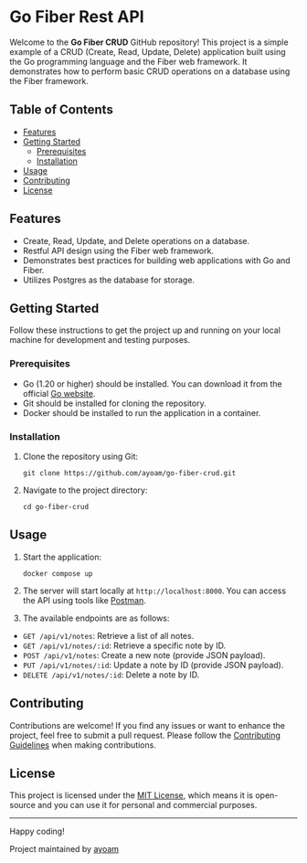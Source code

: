 # Go Fiber Rest API


Welcome to the **Go Fiber CRUD** GitHub repository! This project is a simple example of a CRUD (Create, Read, Update, Delete) application built using the Go programming language and the Fiber web framework. It demonstrates how to perform basic CRUD operations on a database using the Fiber framework.

## Table of Contents

- [Features](#features)
- [Getting Started](#getting-started)
    - [Prerequisites](#prerequisites)
    - [Installation](#installation)
- [Usage](#usage)
- [Contributing](#contributing)
- [License](#license)

## Features

- Create, Read, Update, and Delete operations on a database.
- Restful API design using the Fiber web framework.
- Demonstrates best practices for building web applications with Go and Fiber.
- Utilizes Postgres as the database for storage.

## Getting Started

Follow these instructions to get the project up and running on your local machine for development and testing purposes.

### Prerequisites

- Go (1.20 or higher) should be installed. You can download it from the official [Go website](https://golang.org/dl/).
- Git should be installed for cloning the repository.
- Docker should be installed to run the application in a container.

### Installation

1. Clone the repository using Git:
    ```
    git clone https://github.com/ayoam/go-fiber-crud.git
    ```
2. Navigate to the project directory:
    ```
    cd go-fiber-crud
    ```
## Usage

1. Start the application:
    ```
    docker compose up
    ```

2. The server will start locally at `http://localhost:8000`. You can access the API using tools like [Postman](https://www.postman.com/).

3. The available endpoints are as follows:

- `GET /api/v1/notes`: Retrieve a list of all notes.
- `GET /api/v1/notes/:id`: Retrieve a specific note by ID.
- `POST /api/v1/notes`: Create a new note (provide JSON payload).
- `PUT /api/v1/notes/:id`: Update a note by ID (provide JSON payload).
- `DELETE /api/v1/notes/:id`: Delete a note by ID.

## Contributing

Contributions are welcome! If you find any issues or want to enhance the project, feel free to submit a pull request. Please follow the [Contributing Guidelines](CONTRIBUTING.md) when making contributions.

## License

This project is licensed under the [MIT License](LICENSE), which means it is open-source and you can use it for personal and commercial purposes.

---

Happy coding!

Project maintained by [ayoam](https://github.com/yourusername)




